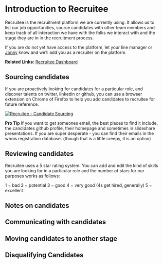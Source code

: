 # Introduction to Recruitee

Recruitee is the recruitment platform we are currently using. It allows us to list our job opportunities, source candidates with other team members and keep track of all interaction we have with the folks we interact with and the stage they are in in the recruitment process.

If you are do not yet have access to the platform, let your line manager or [Jonny](jonny@pebblecode.com) know and we’ll add you as a recruiter on the platform. 

**Related Links:**
[Recruitee Dashboard](https://recruitee.com/admin#/dashboard) 

## Sourcing candidates

If you are proactively looking for candidates for a particular role, and discover talents on twitter, linkedin or github, you can use a browser extension on Chrome of Firefox to help you add candidates to recruitee for future reference.

[![Recruitee - Candidate Sourcing](http://img.youtube.com/vi/GAE0m2LICu8/0.jpg)](https://www.youtube.com/watch?v=GAE0m2LICu8)

**Pro Tip**
If you want to get someones email, the best places to find it include, the candidates github profile, their homepage and sometimes in slideshare presentations. 
If you are super desperate - you can find their emails in the whois registration database. (though that is a little creepy, it is an option)

## Reviewing candidates

Recruitee uses a 5 star rating system. You can add and edit the kind of skills you are looking for in a particular role and the number of stars for our purposes works as follows:  

1 = bad
2 = potential
3 = good
4 = very good (4s get hired, generally)
5 = excellent

## Notes on candidates

## Communicating with candidates

## Moving candidates to another stage

## Disqualifying Candidates

